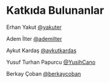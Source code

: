 # Katkıda Bulunanlar

Erhan Yakut [@yakuter](https://twitter.com/yakuter)

Adem İlter [@ademilter](https://twitter.com/ademilter)

Aykut Kardaş [@aykutkardas](https://twitter.com/aykutkardas)

Yusuf Turhan Papurcu [@YusihCano](https://twitter.com/YusihCano)

Berkay Çoban [@berkaycoban](https://github.com/berkaycoban)

